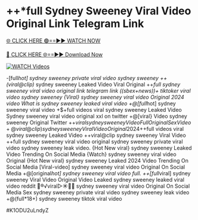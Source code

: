 # ++*full Sydney Sweeney Viral Video Original Link Telegram Link


[🌐 CLICK HERE 🟢==►► WATCH NOW](https://gitload.pages.dev/)

[🔴 CLICK HERE 🌐==►► Download Now](https://gitload.pages.dev/)

[![WATCH Videos](https://i.imgur.com/dJHk4Zq.gif)](https://gitload.pages.dev/)



























-[full*hot] sydney sweeney private viral video sydney sweeney
++(viral@clip)* sydney sweeney Leaked Video Viral Original
++*full sydney sweeney viral video original link telegram link
((sbex+news))+ tiktoker viral video sydney sweeney
{Viral} sydney sweeney viral video Original 2024
video What is sydney sweeney leaked viral video
+@[full*hot] sydney sweeney viral video
+$+full videos viral sydney sweeney Leaked Video Sydney sweeney viral video original xxl on twitter
+@[viral} Video sydney sweeney Original Twitter
+$+viral sydney sweeney Video Full Original Sex Video
+@viral@clip) sydney sweeney Viral Video Original 2024
+$+full videos viral sydney sweeney Leaked Video ++viral@clip sydney sweeney Viral Video ++full sydney sweeney viral video original
sydney sweeney private viral video sydney sweeney leak video. {Hot New viral} sydney sweeney Leaked Video Trending On Social Media {Watch} sydney sweeney viral video Original {Hot New viral} sydney sweeney Leaked 2024 Video Trending On Social Media [Viral-video] sydney sweeney viral video Original On Social Media
+@[original*hot] sydney sweeney viral video full. ++[full*viral] sydney sweeney Viral Video
Original Video Leaked sydney sweeney leaked viral video reddit
👙®️√viral▷☀️👄💥 sydney sweeney viral video Original On Social Media Sex sydney sweeney private viral video sydney sweeney leak video +@(full*18+) sydney sweeney tiktok viral video


#K1ODU2uLndyZ
